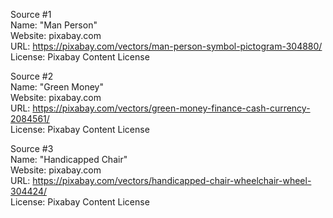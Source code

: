 Source #1  
Name: "Man Person"  
Website: pixabay.com  
URL: https://pixabay.com/vectors/man-person-symbol-pictogram-304880/  
License: Pixabay Content License

Source #2  
Name: "Green Money"  
Website: pixabay.com  
URL: https://pixabay.com/vectors/green-money-finance-cash-currency-2084561/  
License: Pixabay Content License

Source #3  
Name: "Handicapped Chair"  
Website: pixabay.com  
URL: https://pixabay.com/vectors/handicapped-chair-wheelchair-wheel-304424/  
License: Pixabay Content License